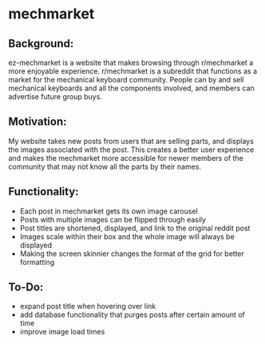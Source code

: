 # mechmarket

## Background:

ez-mechmarket is a website that makes browsing through r/mechmarket a more enjoyable experience. r/mechmarket is a subreddit that functions as a market for the mechanical keyboard community. People can by and sell mechanical keyboards and all the components involved, and members can advertise future group buys. 

## Motivation:

My website takes new posts from users that are selling parts, and displays the images associated with the post. This creates a better user experience and makes the mechmarket more accessible for newer members of the community that may not know all the parts by their names. 

## Functionality:

 - Each post in mechmarket gets its own image carousel
 - Posts with multiple images can be flipped through easily
 - Post titles are shortened, displayed, and link to the original reddit post 
 - Images scale within their box and the whole image will always be displayed
 - Making the screen skinnier changes the format of the grid for better formatting
 
 
 ## To-Do:
 
  - expand post title when hovering over link
  - add database functionality that purges posts after certain amount of time
  - improve image load times
